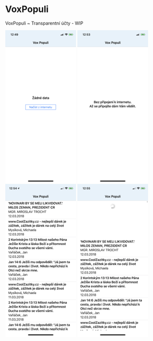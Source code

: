 # VoxPopuli
VoxPopuli ~ Transparentní účty - WIP

<p style='color:blue'>
  <img src="https://github.com/StanislavK/VoxPopuli/blob/master/Screenshots/IMG_0384.PNG" width="225" height="487"/>
  <img src="https://github.com/StanislavK/VoxPopuli/blob/master/Screenshots/IMG_0385.PNG" width="225" height="487"/>
  <img src="https://github.com/StanislavK/VoxPopuli/blob/master/Screenshots/IMG_0386.PNG" width="225" height="487"/>
  <img src="https://github.com/StanislavK/VoxPopuli/blob/master/Screenshots/IMG_0389.PNG" width="225" height="487"/>
</p>
